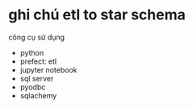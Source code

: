 # ghi chú etl to star schema
công cụ sử dụng
- python
- prefect: etl
- jupyter notebook
- sql server
- pyodbc
- sqlachemy

  
